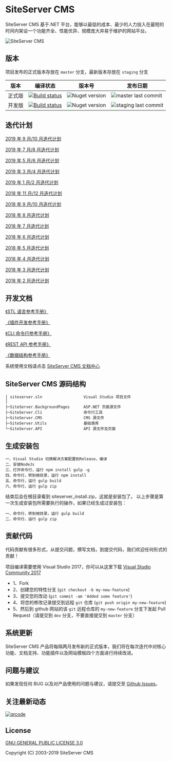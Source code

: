 # SiteServer CMS

SiteServer CMS 基于.NET 平台，能够以最低的成本、最少的人力投入在最短的时间内架设一个功能齐全、性能优异、规模庞大并易于维护的网站平台。

![SiteServer CMS](https://www.siteserver.cn/assets/images/github-banner.png)

## 版本

项目发布的正式版本存放在 `master` 分支，最新版本存放在 `staging` 分支

| 版本   | 编译状态                                                                                                                                                              | 版本号                                                         | 发布日期                                                                                     |
| ------ | --------------------------------------------------------------------------------------------------------------------------------------------------------------------- | -------------------------------------------------------------- | -------------------------------------------------------------------------------------------- |
| 正式版 | [![Build status](https://ci.appveyor.com/api/projects/status/plx37i94y9gsqkru/branch/master?svg=true)](https://ci.appveyor.com/project/starlying/cms/branch/master)   | ![Nuget version](https://img.shields.io/nuget/v/SS.CMS.svg)    | ![master last commit](https://img.shields.io/github/last-commit/siteserver/cms/master.svg)   |
| 开发版 | [![Build status](https://ci.appveyor.com/api/projects/status/plx37i94y9gsqkru/branch/staging?svg=true)](https://ci.appveyor.com/project/starlying/cms/branch/staging) | ![Nuget version](https://img.shields.io/nuget/vpre/SS.CMS.svg) | ![staging last commit](https://img.shields.io/github/last-commit/siteserver/cms/staging.svg) |

## 迭代计划

[2019 年 9 月/10 月迭代计划](https://mp.weixin.qq.com/s?__biz=MjM5MTE5MzgyNQ==&mid=2257483819&idx=1&sn=5c7872d787dbdc33c20ff07ef62825b3&chksm=a5c397a592b41eb3fa1fb63c81991fca25e8774ecb6aa38c5dde8ee332aa858062459cc7f074&scene=0&xtrack=1&key=79a78721542791212f32b13a1e4813e5de2132c8fffd9a98e2d0b6a8c3c529f38b975ccf4c071d642f8bdee97f4df145374556f6e63ec09ef361632dc37e2e24ee1b7f40dea9c688f947d76acf4a043c&ascene=1&uin=MTUyMjE4MTU2NQ%3D%3D&devicetype=Windows+10&version=62060833&lang=zh_CN&pass_ticket=zEXWDQP%2BAmijF6pKkhJsqtyuWssR%2BYFwJzTqiW0TnwgcoTUqMxJH1Ki%2F0Wdf%2FDKu)

[2019 年 7 月/8 月迭代计划](https://mp.weixin.qq.com/s/c-khP44sahCG1phjl8ZHeg)

[2019 年 5 月/6 月迭代计划](https://github.com/siteserver/cms/issues/1879)

[2019 年 3 月/4 月迭代计划](https://github.com/siteserver/cms/issues/1790)

[2019 年 1 月/2 月迭代计划](https://github.com/siteserver/cms/issues/1683)

[2018 年 11 月/12 月迭代计划](https://github.com/siteserver/cms/issues/1521)

[2018 年 9 月/10 月迭代计划](https://github.com/siteserver/cms/issues/1280)

[2018 年 8 月迭代计划](https://github.com/siteserver/cms/issues/1138)

[2018 年 7 月迭代计划](https://github.com/siteserver/cms/issues/956)

[2018 年 6 月迭代计划](https://github.com/siteserver/cms/issues/719)

[2018 年 5 月迭代计划](https://github.com/siteserver/cms/issues/518)

[2018 年 4 月迭代计划](https://github.com/siteserver/cms/issues/412)

[2018 年 3 月迭代计划](https://github.com/siteserver/cms/issues/300)

[2018 年 2 月迭代计划](https://github.com/siteserver/cms/issues/239)

## 开发文档

[《STL 语言参考手册》](https://www.siteserver.cn/docs/stl/)

[《插件开发参考手册》](https://www.siteserver.cn/docs/plugins/)

[《CLI 命令行参考手册》](https://www.siteserver.cn/docs/cli/)

[《REST API 参考手册》](https://www.siteserver.cn/docs/api/)

[《数据结构参考手册》](https://www.siteserver.cn/docs/model/)

系统使用文档请点击 [SiteServer CMS 文档中心](https://www.siteserver.cn/docs/)

## SiteServer CMS 源码结构

```code
│ siteserver.sln                  Visual Studio 项目文件
│
├─SiteServer.BackgroundPages      ASP.NET 页面源文件
├─SiteServer.Cli                  命令行工具
├─SiteServer.CMS                  CMS 源文件
├─SiteServer.Utils                基础类库
└─SiteServer.API                  API 源文件及页面
```

## 生成安装包

```code
一、Visual Studio 切换解决方案配置到Release，编译
二、安装NodeJs
三、打开命令行，运行 npm install gulp -g
四、命令行，转到根目录，运行 npm install
五、命令行，运行 gulp build
六、命令行，运行 gulp zip
```

结束后会在根目录看到 siteserver_install.zip，这就是安装包了。
以上步骤是第一次生成安装包所需要执行的操作，如果已经生成过安装包：

```code
一、命令行，转到根目录，运行 gulp build
二、命令行，运行 gulp zip
```

## 贡献代码

代码贡献有很多形式，从提交问题，撰写文档，到提交代码，我们欢迎任何形式的贡献！

项目编译需要使用 Visual Studio 2017，你可以从这里下载 [Visual Studio Community 2017](https://www.visualstudio.com/downloads/)

- 1、Fork
- 2、创建您的特性分支 (`git checkout -b my-new-feature`)
- 3、提交您的改动 (`git commit -am 'Added some feature'`)
- 4、将您的修改记录提交到远程 `git` 仓库 (`git push origin my-new-feature`)
- 5、然后到 github 网站的该 `git` 远程仓库的 `my-new-feature` 分支下发起 Pull Request（请提交到 `dev` 分支，不要直接提交到 `master` 分支）

## 系统更新

SiteServer CMS 产品将每隔两月发布新的正式版本，我们将在每次迭代中对核心功能、文档支持、功能插件以及网站模板四个方面进行持续改进。

## 问题与建议

如果发现任何 BUG 以及对产品使用的问题与建议，请提交至 [Github Issues](https://github.com/siteserver/cms/issues)。

## 关注最新动态

[![qrcode](https://www.siteserver.cn/assets/images/qrcode_for_wx.jpg)](https://www.siteserver.cn/)

## License

[GNU GENERAL PUBLIC LICENSE 3.0](LICENSE)

Copyright (C) 2003-2019 SiteServer CMS

